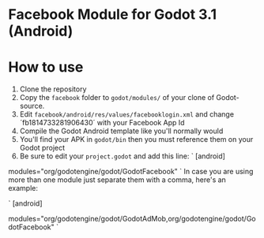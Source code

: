 # Facebook Module for Godot 3.1 (Android)

# How to use
1. Clone the repository
1. Copy the `facebook` folder to `godot/modules/` of your clone of Godot-source.
1. Edit `facebook/android/res/values/facebooklogin.xml` and change ´fb1814733281906430´ with your Facebook App Id
1. Compile the Godot Android template like you'll normally would
1. You'll find your APK in `godot/bin` then you must reference them on your Godot project
1. Be sure to edit your `project.godot` and add this line:
`
[android]

modules="org/godotengine/godot/GodotFacebook"
`
In case you are using more than one module just separate them with a comma, here's an example:

`
[android]

modules="org/godotengine/godot/GodotAdMob,org/godotengine/godot/GodotFacebook"
`
